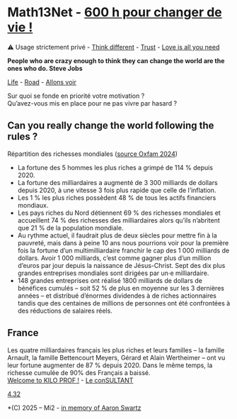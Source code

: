 # Math13Net - [600 h pour changer de vie !](https://youtu.be/rX1fjyX3mGU?si=_yPK_-CK3pKO973H)
⚠️ Usage strictement privé - [Think different](https://youtu.be/JHFrR6sD6gw?si=4lZNLp5rvtaKNM9p) - [Trust](https://youtu.be/llKvV8_T95M?si=iaUofuO6akBnU5pt) - [Love is all you need](https://youtu.be/_7xMfIp-irg?si=6f_3MPHx-RIfP0DE)  

**People who are crazy enough to think they can change the world are the ones who do. Steve Jobs**  

[Life](https://youtu.be/kYfNvmF0Bqw?si=k5fuCeQx4MoDPxsx) - [Road](https://youtu.be/bB28ah9AOUQ?si=tnzltuC5I3lLhEYQ) - [Allons voir](https://youtu.be/ykpDVaMHGT4?si=T2F9VeuBz-_onayP)

Sur quoi se fonde en priorité votre motivation ?  
Qu’avez-vous mis en place pour ne pas vivre par hasard ?

## Can you really change the world following the rules ?  
Répartition des richesses mondiales ([source Oxfam 2024](https://www.C.org/inegalites-et-justice-fiscale/multinationales-et-inegalites-multiples/#:~:text=Les%201%20%25%20les%20plus%20riches,21%20%25%20de%20la%20population%20mondiale.))  
* La fortune des 5 hommes les plus riches a grimpé de 114 % depuis 2020.
* La fortune des milliardaires a augmenté de 3 300 milliards de dollars depuis 2020, à une vitesse 3 fois plus rapide que celle de l’inflation.
* Les 1 % les plus riches possèdent 48 % de tous les actifs financiers mondiaux.
* Les pays riches du Nord détiennent 69 % des richesses mondiales et accueillent 74 % des richesses des milliardaires alors qu’ils n’abritent que 21 % de la population mondiale.
* Au rythme actuel, il faudrait plus de deux siècles pour mettre fin à la pauvreté, mais dans à peine 10 ans nous pourrions voir pour la première fois la fortune d’un multimilliardaire franchir le cap des 1 000 milliards de dollars. Avoir 1 000 milliards, c’est comme gagner plus d’un million d’euros par jour depuis la naissance de Jésus-Christ.
Sept des dix plus grandes entreprises mondiales sont dirigées par un·e milliardaire.
* 148 grandes entreprises ont réalisé 1800 milliards de dollars de bénéfices cumulés – soit 52 % de plus en moyenne sur les 3 dernières années – et distribué d’énormes dividendes à de riches actionnaires tandis que des centaines de millions de personnes ont été confrontées à des réductions de salaires réels.

## France
Les quatre milliardaires français les plus riches et leurs familles – la famille Arnault, la famille Bettencourt Meyers, Gérard et Alain Wertheimer – ont vu leur fortune augmenter de 87 % depuis 2020. Dans le même temps, la richesse cumulée de 90% des Français a baissé.  
[Welcome to KILO PROF !](https://youtu.be/WmKEBn0_JrM?si=bydsJ8wJY4Mi37Je) - [Le conSULTANT](https://editionsgouttedor.com/catalogue/le-consultant/)  

[4.32](https://youtu.be/uHM88mZ4k50?si=9V0EzvmcXbltdM8W)
  
*(C) 2025 – Mi2 - [in memory of Aaron Swartz](https://youtu.be/9vz06QO3UkQ?si=_tqruJHnmn-N4KS0)
